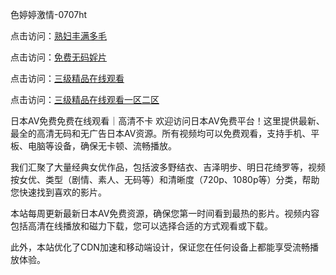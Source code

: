 
色婷婷激情-0707ht


点击访问：<a href="https://tfda.pages.dev/">熟妇丰满多毛</a>

点击访问：<a href="https://gda-c7m.pages.dev/">免费无码婬片</a>

点击访问：<a href="https://bsdf-5f5.pages.dev/">三级精品在线观看</a>

点击访问：<a href="https://cfad.pages.dev/">三级精品在线观看一区二区</a>


日本AV免费免费在线观看｜高清不卡
欢迎访问日本AV免费平台！这里提供最新、最全的高清无码和无广告日本AV资源。所有视频均可以免费观看，支持手机、平板、电脑等设备，确保无卡顿、流畅播放。

我们汇聚了大量经典女优作品，包括波多野结衣、吉泽明步、明日花绮罗等，视频按女优、类型（剧情、素人、无码等）和清晰度（720p、1080p等）分类，帮助您快速找到喜欢的影片。

本站每周更新最新日本AV免费资源，确保您第一时间看到最热的影片。视频内容包括高清在线播放和磁力下载，您可以选择合适的方式观看或下载。

此外，本站优化了CDN加速和移动端设计，保证您在任何设备上都能享受流畅播放体验。


<span style="display:none;">[Canonical link](）</span>
